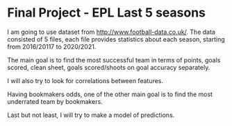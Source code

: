 # Final Project - EPL Last 5 seasons

I am going to use dataset from http://www.football-data.co.uk/. The data consisted of 5 files, each file provides statistics about each season, starting from 2016/20117 to 2020/2021. 

The main goal is to find the most successful team in terms of points, goals scored, clean sheet, goals scored/shoots on goal accuracy separately.

I will also try to look for correlations between features.

Having bookmakers odds, one of the other main goal is to find the most underrated team by bookmakers.

Last but not least, I will try to make a model of predictions.

